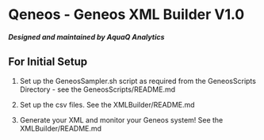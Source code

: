 # Qeneos - Geneos XML Builder V1.0
##### Designed and maintained by AquaQ Analytics

## For Initial Setup

1. Set up the GeneosSampler.sh script as required from the GeneosScripts Directory - see the GeneosScripts/README.md

2. Set up the csv files. See the XMLBuilder/README.md

3. Generate your XML and monitor your Geneos system! See the XMLBuilder/README.md
